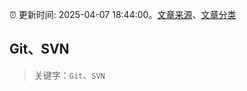 :alarm_clock: 更新时间: 2025-04-07 18:44:00。[文章来源](/README.md)、[文章分类](/TAGS.md)

## Git、SVN


> 关键字：`Git`、`SVN`




